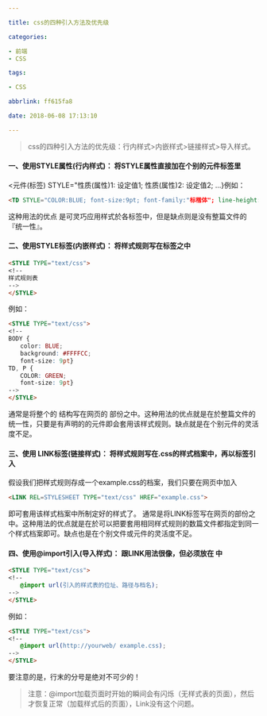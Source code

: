 ```yaml
---

title: css的四种引入方法及优先级

categories:

- 前端
- CSS

tags:

- CSS

abbrlink: ff615fa8

date: 2018-06-08 17:13:10

---
```


>css的四种引入方法的优先级：行内样式>内嵌样式>链接样式>导入样式。

<!-- more -->

#### 一、使用STYLE属性(行内样式)： 将STYLE属性直接加在个别的元件标签里 ####

<元件(标签) STYLE="性质(属性)1: 设定值1; 性质(属性)2: 设定值2; ...}例如：

```html
<TD STYLE="COLOR:BLUE; font-size:9pt; font-family:"标楷体"; line-height:150%>
```

这种用法的优点 是可灵巧应用样式於各标签中，但是缺点则是没有整篇文件的『统一性』。

#### 二、使用STYLE标签(内嵌样式)： 将样式规则写在<STYLE>...</STYLE>标签之中 ####

```html
<STYLE TYPE="text/css">
<!--
样式规则表
--> 
</STYLE>
```

例如： 

```html
<STYLE TYPE="text/css">
<!--
BODY {
　　color: BLUE;
　　background: #FFFFCC;
　　font-size: 9pt}
TD, P {
　　COLOR: GREEN;
　　font-size: 9pt}
-->
</STYLE>
```

通常是将整个的 <STYLE>...</STYLE>结构写在网页的<HEAD> </HEAD>部份之中。这种用法的优点就是在於整篇文件的统一性，只要是有声明的的元件即会套用该样式规则。缺点就是在个别元件的灵活度不足。

#### 三、使用 LINK标签(链接样式)： 将样式规则写在.css的样式档案中，再以<LINK>标签引入 ####

假设我们把样式规则存成一个example.css的档案，我们只要在网页中加入

```html
<LINK REL=STYLESHEET TYPE="text/css" HREF="example.css">
```

即可套用该样式档案中所制定好的样式了。 通常是将LINK标签写在网页的<head></head>部份之中。这种用法的优点就是在於可以把要套用相同样式规则的数篇文件都指定到同一个样式档案即可。缺点也是在个别文件或元件的灵活度不足。

#### 四、使用@import引入(导入样式)： 跟LINK用法很像，但必须放在<STYLE>...</STYLE> 中 ####

```html
<STYLE TYPE="text/css">
<!--
　　@import url(引入的样式表的位址、路径与档名);
-->
</STYLE> 
```

例如： 

```html
<STYLE TYPE="text/css">
<!--
　　@import url(http://yourweb/ example.css);
-->
</STYLE>
```

要注意的是，行末的分号是绝对不可少的！

> 注意：@import加载页面时开始的瞬间会有闪烁（无样式表的页面），然后才恢复正常（加载样式后的页面），Link没有这个问题。